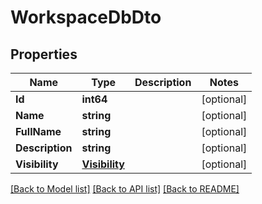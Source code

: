 # WorkspaceDbDto

## Properties

Name | Type | Description | Notes
------------ | ------------- | ------------- | -------------
**Id** | **int64** |  | [optional] 
**Name** | **string** |  | [optional] 
**FullName** | **string** |  | [optional] 
**Description** | **string** |  | [optional] 
**Visibility** | [**Visibility**](Visibility.md) |  | [optional] 

[[Back to Model list]](../README.md#documentation-for-models) [[Back to API list]](../README.md#documentation-for-api-endpoints) [[Back to README]](../README.md)


